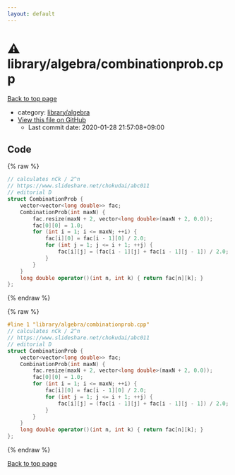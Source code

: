 ```yaml
---
layout: default
---
```


<!-- mathjax config similar to math.stackexchange -->
<script type="text/javascript" async
  src="https://cdnjs.cloudflare.com/ajax/libs/mathjax/2.7.5/MathJax.js?config=TeX-MML-AM_CHTML">
</script>
<script type="text/x-mathjax-config">
  MathJax.Hub.Config({
    TeX: { equationNumbers: { autoNumber: "AMS" }},
    tex2jax: {
      inlineMath: [ ['$','$'] ],
      processEscapes: true
    },
    "HTML-CSS": { matchFontHeight: false },
    displayAlign: "left",
    displayIndent: "2em"
  });
</script>

<script type="text/javascript" src="https://cdnjs.cloudflare.com/ajax/libs/jquery/3.4.1/jquery.min.js"></script>
<script src="https://cdn.jsdelivr.net/npm/jquery-balloon-js@1.1.2/jquery.balloon.min.js" integrity="sha256-ZEYs9VrgAeNuPvs15E39OsyOJaIkXEEt10fzxJ20+2I=" crossorigin="anonymous"></script>
<script type="text/javascript" src="../../../assets/js/copy-button.js"></script>
<link rel="stylesheet" href="../../../assets/css/copy-button.css" />


# :warning: library/algebra/combinationprob.cpp

<a href="../../../index.html">Back to top page</a>

* category: <a href="../../../index.html#26c2ef729e4bca24cf34dda14fedd106">library/algebra</a>
* <a href="{{ site.github.repository_url }}/blob/master/library/algebra/combinationprob.cpp">View this file on GitHub</a>
    - Last commit date: 2020-01-28 21:57:08+09:00




## Code

<a id="unbundled"></a>
{% raw %}
```cpp
// calculates nCk / 2^n
// https://www.slideshare.net/chokudai/abc011
// editorial D
struct CombinationProb {
    vector<vector<long double>> fac;
    CombinationProb(int maxN) {
        fac.resize(maxN + 2, vector<long double>(maxN + 2, 0.0));
        fac[0][0] = 1.0;
        for (int i = 1; i <= maxN; ++i) {
            fac[i][0] = fac[i - 1][0] / 2.0;
            for (int j = 1; j <= i + 1; ++j) {
                fac[i][j] = (fac[i - 1][j] + fac[i - 1][j - 1]) / 2.0;
            }
        }
    }
    long double operator()(int n, int k) { return fac[n][k]; }
};
```
{% endraw %}

<a id="bundled"></a>
{% raw %}
```cpp
#line 1 "library/algebra/combinationprob.cpp"
// calculates nCk / 2^n
// https://www.slideshare.net/chokudai/abc011
// editorial D
struct CombinationProb {
    vector<vector<long double>> fac;
    CombinationProb(int maxN) {
        fac.resize(maxN + 2, vector<long double>(maxN + 2, 0.0));
        fac[0][0] = 1.0;
        for (int i = 1; i <= maxN; ++i) {
            fac[i][0] = fac[i - 1][0] / 2.0;
            for (int j = 1; j <= i + 1; ++j) {
                fac[i][j] = (fac[i - 1][j] + fac[i - 1][j - 1]) / 2.0;
            }
        }
    }
    long double operator()(int n, int k) { return fac[n][k]; }
};

```
{% endraw %}

<a href="../../../index.html">Back to top page</a>

